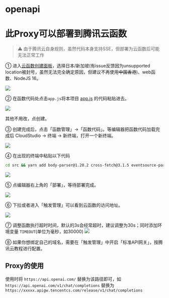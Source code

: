 # openapi


# 此Proxy可以部署到腾讯云函数

> ⚠️ 由于腾讯云自身规则，虽然代码本身支持SSE，但部署为云函数后可能无法正常工作

① 进入[云函数创建面板](https://console.cloud.tencent.com/scf/list-create?rid=5&ns=default&createType=empty)，选择日本/新加坡(有issue反馈因为unsupported location被封号，虽然无法完全确定原因，但建议不再使用~~中国香港~~)、web函数、NodeJS 16。

![](images/20230307122958.png)

② 在函数代码处点击`app.js`将本项目 [app.js](/app.js) 的代码粘贴进去。

![](images/20230307123053.png)

其他不用改，点创建。

③ 创建完成后，点击「函数管理」→「函数代码」。等编辑器把函数代码加载完成后 CloudStudio → 终端 → 新终端，打开一个新终端。

![](images/20230307123511.png)

④ 在出现的终端中粘贴以下代码 

```bash
cd src && yarn add body-parser@1.20.2 cross-fetch@3.1.5 eventsource-parser@0.1.0 express@4.18.2 multer@1.4.5-lts.1 tencentcloud-sdk-nodejs@4.0.567 cors@2.8.5
```

![](images/20230307123910.png)

⑤ 点编辑器右上角的「部署」，等待部署完成。

![](images/20230307123957.png)

⑥ 下拉或者进入「触发管理」可以看到云函数的访问地址。

![](images/202303071241272.png)


⑦ 调整函数执行超时时间，默认的3s会经常超时，建议调整为30s；同时添加环境变量 `TIMEOUT`(单位为毫秒，如30000)
![](images/20230307203401.png)

⑧ 如果你想绑定自己的域名，需要在「触发管理」中开启「标准API网关」，按腾讯云教程进行配置。

## Proxy的使用

使用时将 `https://api.openai.com/` 替换为该路径即可，如 `https://api.openai.com/v1/chat/completions` 替换为 `https://xxxxx.apigw.tencentcs.com/release/v1/chat/completions`
